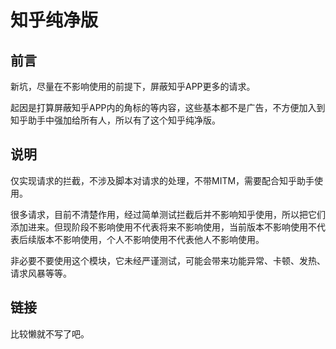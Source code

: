 # 知乎纯净版

## 前言

新坑，尽量在不影响使用的前提下，屏蔽知乎APP更多的请求。

起因是打算屏蔽知乎APP内的角标的等内容，这些基本都不是广告，不方便加入到知乎助手中强加给所有人，所以有了这个知乎纯净版。

## 说明

仅实现请求的拦截，不涉及脚本对请求的处理，不带MITM，需要配合知乎助手使用。

很多请求，目前不清楚作用，经过简单测试拦截后并不影响知乎使用，所以把它们添加进来。但现阶段不影响使用不代表将来不影响使用，当前版本不影响使用不代表后续版本不影响使用，个人不影响使用不代表他人不影响使用。

非必要不要使用这个模块，它未经严谨测试，可能会带来功能异常、卡顿、发热、请求风暴等等。

## 链接

比较懒就不写了吧。



